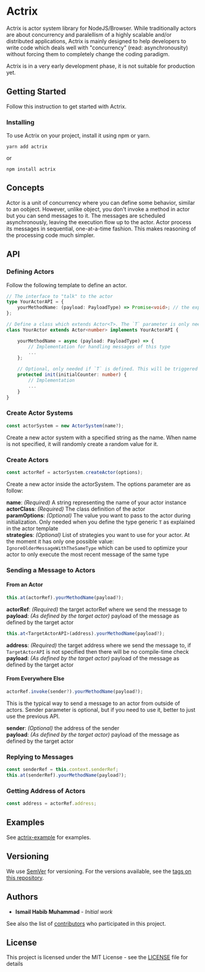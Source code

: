 # Actrix

Actrix is actor system library for NodeJS/Browser. While traditionally actors are about concurrency and paralellism of a highly scalable and/or distributed applications, Actrix is mainly designed to help developers to write code which deals well with "concurrency" (read: asynchronousity) without forcing them to completely change the coding paradigm.

<aside class="notice">
Actrix is in a very early development phase, it is not suitable for production yet.
</aside>

## Getting Started

Follow this instruction to get started with Actrix.

### Installing

To use Actrix on your project, install it using npm or yarn.

```
yarn add actrix
```

or

```
npm install actrix
```

## Concepts

Actor is a unit of concurrency where you can define some behavior, similar to an oobject. However, unlike object, you don't invoke a method in actor but you can send messages to it. The messages are scheduled asynchronously, leaving the execution flow up to the actor. Actor process its messages in sequential, one-at-a-time fashion. This makes reasoning of the processing code much simpler.

## API

### Defining Actors

Follow the following template to define an actor.

```TypeScript
// The interface to "talk" to the actor
type YourActorAPI = {
    yourMethodName: (payload: PayloadType) => Promise<void>; // the exposed "method". They should always be in form of function which returns Promise/CancellablePromise
};

// Define a class which extends Actor<T>. The `T` parameter is only needed when you want to pass a value during initialization.
class YourActor extends Actor<number> implements YourActorAPI {

    yourMethodName = async (payload: PayloadType) => {
        // Implementation for handling messages of this type
        ...
    };

    // Optional, only needed if `T` is defined. This will be triggered when the actor is instantiated
    protected init(initialCounter: number) {
        // Implementation
        ...
    }
}
```

### Create Actor Systems

```TypeScript
const actorSystem = new ActorSystem(name?);
```

Create a new actor system with a specified string as the name. When name is not specified, it will randomly create a random value for it.

### Create Actors

```TypeScript
const actorRef = actorSystem.createActor(options);
```

Create a new actor inside the actorSystem. The options parameter are as follow:

**name**: _(Required)_ A string representing the name of your actor instance<br/>
**actorClass**: _(Required)_ The class definition of the actor<br/>
**paramOptions**: _(Optional)_ The value you want to pass to the actor during initialization. Only needed when you define the type generic `T` as explained in the actor template<br/>
**strategies**: _(Optional)_ List of strategies you want to use for your actor. At the moment it has only one possible value: `IgnoreOlderMessageWithTheSameType` which can be used to optimize your actor to only execute the most recent message of the same type

### Sending a Message to Actors

#### From an Actor

```TypeScript
this.at(actorRef).yourMethodName(payload?);
```

**actorRef**: _(Required)_ the target actorRef where we send the message to<br/>
**payload**: _(As defined by the target actor)_ payload of the message as defined by the target actor

```TypeScript
this.at<TargetActorAPI>(address).yourMethodName(payload?);
```

**address**: _(Required)_ the target address where we send the message to, if `TargetActorAPI` is not specified then there will be no compile-time check<br/>
**payload**: _(As defined by the target actor)_ payload of the message as defined by the target actor

#### From Everywhere Else

```TypeScript
actorRef.invoke(sender?).yourMethodName(payload?);
```

This is the typical way to send a message to an actor from outside of actors. Sender parameter is optional, but if you need to use it, better to just use the previous API.

**sender**: _(Optional)_ the address of the sender<br/>
**payload**: _(As defined by the target actor)_ payload of the message as defined by the target actor

### Replying to Messages

```TypeScript
const senderRef = this.context.senderRef;
this.at(senderRef).yourMethodName(payload?);
```

### Getting Address of Actors

```TypeScript
const address = actorRef.address;
```

## Examples

See [actrix-example](https://github.com/ismailhabib/actrix-example) for examples.

## Versioning

We use [SemVer](http://semver.org/) for versioning. For the versions available, see the [tags on this repository](https://github.com/ismailhabib/actrix/tags). 

## Authors

* **Ismail Habib Muhammad** - *Initial work*

See also the list of [contributors](https://github.com/ismailhabib/actrix/contributors) who participated in this project.

## License

This project is licensed under the MIT License - see the [LICENSE](LICENSE) file for details
